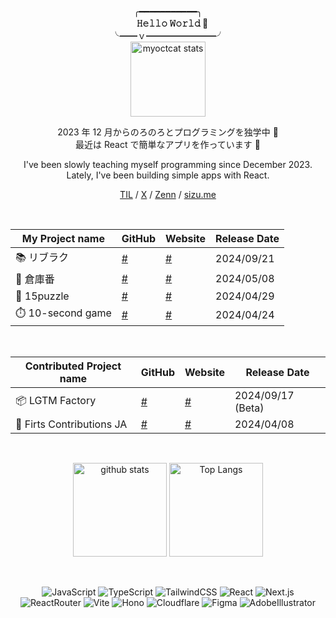 <div align="center">
 
╭━━━━━━━━━━━╮  
　**𝙷𝚎𝚕𝚕𝚘 𝚆𝚘𝚛𝚕𝚍 🩵**  
╰━━ｖ━━━━━━━━╯  
<img alt="myoctcat stats" height="120px" src="https://github.com/user-attachments/assets/cc23e454-1bfe-499a-8f4b-5e96160472e4">

2023 年 12 月からのろのろとプログラミングを独学中 🐌  
最近は React で簡単なアプリを作っています 👾  

I've been slowly teaching myself programming since December 2023.  
Lately, I've been building simple apps with React.  

[TIL](https://github.com/kagomen/TIL) / [X](https://x.com/kkagomme) / [Zenn](https://zenn.dev/kkagomme) / [sizu.me](https://sizu.me/kagome)

&nbsp;

| My Project name | GitHub | Website | Release Date |
|---|---|---|---|
| 📚 リブラク | [#](https://github.com/kagomen/libraku) | [#](https://libraku.pages.dev/) | 2024/09/21 |
| 🧀 倉庫番 | [#](https://github.com/kagomen/sokoban) | [#](https://kagomen.github.io/sokoban/) | 2024/05/08 |
| 🧩 15puzzle | [#](https://github.com/kagomen/15puzzle) | [#](https://kagomen.github.io/15puzzle/) | 2024/04/29 |
| ⏱️ 10-second game | [#](https://github.com/kagomen/10second-game) | [#](https://kagomen.github.io/10second-game/) | 2024/04/24 |

&nbsp;

| Contributed Project name | GitHub | Website | Release Date |
|---|---|---|---|
| 📦 LGTM Factory | [#](https://github.com/lgtm-factory/lgtm-factory) | [#](https://lgtm-factory.pages.dev/) | 2024/09/17 (Beta) |
| 🍡 Firts Contributions JA | [#](https://github.com/first-contributions-ja/first-contributions-ja.github.io) | [#](https://first-contributions-ja.github.io/) | 2024/04/08 |

&nbsp;

 <img alt="github stats" height="150px" src="https://github-readme-stats.vercel.app/api?username=kagomen&hide_title=true&text_color=777&bg_color=00000000&theme=gotham" />
 <img alt="Top Langs" height="150px" src="https://github-readme-stats.vercel.app/api/top-langs/?username=kagomen&layout=compact&show_icons=true&card_width=382&title_color=777&text_color=777&bg_color=00000000&theme=gotham" />

&nbsp;

![JavaScript](https://img.shields.io/badge/-JavaScript-F7DF1E.svg?logo=javascript&logoColor=fff&textColor=fff)
![TypeScript](https://img.shields.io/badge/-TypeScript-3178C6.svg?logo=typescript&logoColor=fff)
![TailwindCSS](https://img.shields.io/badge/-Tailwind_CSS-06B6D4.svg?logo=tailwindcss&logoColor=fff)
![React](https://img.shields.io/badge/-React-61DAFB.svg?logo=react&logoColor=fff)
![Next.js](https://img.shields.io/badge/-Next.js-000000.svg?logo=nextdotjs&logoColor=fff)
![ReactRouter](https://img.shields.io/badge/-React_Router-CA4245.svg?logo=reactrouter&logoColor=fff)
![Vite](https://img.shields.io/badge/-Vite-646CFF.svg?logo=vite&logoColor=fff)
![Hono](https://img.shields.io/badge/-Hono-E36002.svg?logo=hono&logoColor=fff)
![Cloudflare](https://img.shields.io/badge/-Cloudflare-F38020.svg?logo=cloudflare&logoColor=fff)
![Figma](https://img.shields.io/badge/-Figma-F24E1E.svg?logo=figma&logoColor=fff)
![AdobeIllustrator](https://img.shields.io/badge/-Illustrator-FF9A00.svg?logo=adobeillustrator&logoColor=fff)
</div>
